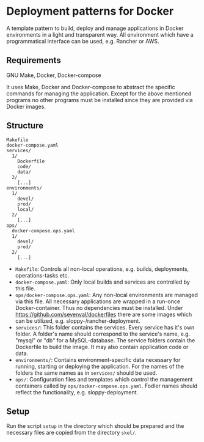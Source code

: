 # Deployment patterns for Docker

A template pattern to build, deploy and manage applications in Docker
environments in a light and transparent way. All environment which have a
programmatical interface can be used, e.g. Rancher or AWS.

## Requirements

GNU Make, Docker, Docker-compose

It uses Make, Docker and Docker-compose to abstract the specific commands for
managing the application. Except for the above mentioned programs no other
programs must be installed since they are provided via Docker images.


## Structure

```
Makefile
docker-compose.yaml
services/
  1/
    Dockerfile
    code/
    data/
  2/
    [...]
environments/
  1/
    devel/
    prod/
    local/
  2/
    [...]
ops/
  docker-compose.ops.yaml
  1/
    devel/
    prod/
  2/
    [...]
```

* `Makefile`: Controls all non-local operations, e.g. builds, deployments,
  operations-tasks etc.
* `docker-compose.yaml`: Only local builds and services are controlled by this file.
* `ops/docker-compose.ops.yaml`: Any non-local environments are managed via this
  file. All necessary applications are wrapped in a run-once Docker-container.
  Thus no dependencies must be installed. Under
  https://github.com/sevenval/dockerfiles there are some images which can be
  utilized, e.g. sloppy-/rancher-deployment.
* `services/`: This folder contains the services. Every service has it's own
  folder. A folder's name should correspond to the service's name, e.g. "mysql"
  or "db" for a MySQL-database. The service folders contain the Dockerfile to
  build the image. It may also contain application code or data.
* `environments/`: Contains environment-specific data necessary for running,
   starting or deploying the application. For the names of the folders the same
   names as in `services/` should be used.
* `ops/`: Configuration files and templates which control the management
  containers called by `ops/docker-compose.ops.yaml`. Fodler names should
  reflect the functionality, e.g. sloppy-deployment.

## Setup

Run the script `setup` in the directory which should be prepared and the
necessary files are copied from the directory `skel/`.

